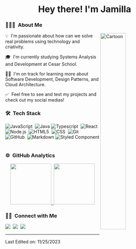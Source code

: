 <h1 align="center">Hey there! I'm Jamilla</h1>





### 👩🏻‍💻 &nbsp;About Me

<div>
    <img alt="Cartoon" src="https://i.pinimg.com/originals/4f/c2/0f/4fc20f4623bb673f81b11c7d3e448518.jpg" align="right" width="40%" height="auto"/>
    <p>💡 &nbsp;I'm passionate about how can we solve real problems using technology and criativity.</p>
    <p>🎓 &nbsp;I'm currently studying Systems Analysis and Development at Cesar School.</p>
    <p>✍🏻 &nbsp;I'm on track for learning more about Software Development, Design Patterns, and Cloud Architecture.</p>
    <p>✅ &nbsp;Feel free to see and test my projects and check out my social medias!</p>
</div>

### 🛠 &nbsp;Tech Stack

![JavaScript](https://img.shields.io/badge/JavaScript-323330?style=for-the-badge&logo=javascript&logoColor=F7DF1E)&nbsp;
![Java](https://img.shields.io/badge/java-%23ED8B00.svg?style=for-the-badge&logo=openjdk&logoColor=white)
![Typescript](https://img.shields.io/badge/TypeScript-007ACC?style=for-the-badge&logo=typescript&logoColor=white)&nbsp;
![React](https://img.shields.io/badge/React-20232A?style=for-the-badge&logo=react&logoColor=61DAFB)&nbsp;
![Node.js](https://img.shields.io/badge/Node%20js-339933?style=for-the-badge&logo=nodedotjs&logoColor=white)&nbsp;
![HTML5](https://img.shields.io/badge/HTML5-E34F26?style=for-the-badge&logo=html5&logoColor=white)&nbsp;
![CSS](https://img.shields.io/badge/CSS3-1572B6?style=for-the-badge&logo=css3&logoColor=white)&nbsp;
![Git](https://img.shields.io/badge/GIT-E44C30?style=for-the-badge&logo=git&logoColor=white)&nbsp;
![GitHub](https://img.shields.io/badge/GitHub-100000?style=for-the-badge&logo=github&logoColor=white)&nbsp;
![Markdown](https://img.shields.io/badge/Markdown-000000?style=for-the-badge&logo=markdown&logoColor=white)
![Styled Component](https://img.shields.io/badge/styled--components-DB7093?style=for-the-badge&logo=styled-components&logoColor=white)&nbsp;



### ⚙️ &nbsp;GitHub Analytics

<p align="center">
<a href="https://github.com/jamillalobo">
  <img height="130em" src="https://github-readme-stats-eight-theta.vercel.app/api?username=jamillalobo&show_icons=true&theme=algolia&include_all_commits=true&count_private=true"/>&nbsp;
  <img height="130em" src="https://github-readme-stats-eight-theta.vercel.app/api/top-langs/?username=jamillalobo&layout=compact&langs_count=8&theme=algolia"/>
</a>
</p>

### 🤝🏻 &nbsp;Connect with Me

<div>
  <a href="https://jamillalobo.github.io/personal-site/"><img src="https://img.shields.io/badge/Portfolio-255E63?style=for-the-badge&logo=About.me&logoColor=white" /></a>&nbsp;
  <a href="https://www.linkedin.com/in/jamilla-lobo/"><img src="https://img.shields.io/badge/linkedin-%230077B5.svg?&amp;style=for-the-badge&amp;logo=linkedin&amp;logoColor=white" /></a>&nbsp;
  <a href="mailto:lobo.jamilla@gmail.com"><img src="https://img.shields.io/badge/e--mail-D14836.svg?&amp;style=for-the-badge&amp;logo=gmail&amp;logoColor=white" /></a>
</div>

-----

Last Edited on: 11/25/2023

